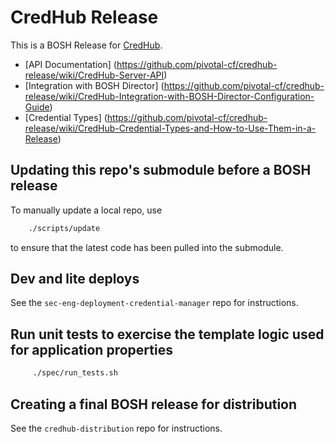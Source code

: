 # CredHub Release

This is a BOSH Release for [CredHub](https://github.com/pivotal-cf/sec-eng-credential-manager).

* [API Documentation] (https://github.com/pivotal-cf/credhub-release/wiki/CredHub-Server-API)
* [Integration with BOSH Director] (https://github.com/pivotal-cf/credhub-release/wiki/CredHub-Integration-with-BOSH-Director-Configuration-Guide)
* [Credential Types] (https://github.com/pivotal-cf/credhub-release/wiki/CredHub-Credential-Types-and-How-to-Use-Them-in-a-Release)

## Updating this repo's submodule before a BOSH release

To manually update a local repo, use

```sh
    ./scripts/update
```

 to ensure that the latest code has been pulled into the submodule.

## Dev and lite deploys

See the `sec-eng-deployment-credential-manager` repo for instructions.

## Run unit tests to exercise the template logic used for application properties

```sh
     ./spec/run_tests.sh
```
## Creating a final BOSH release for distribution

See the `credhub-distribution` repo for instructions.
